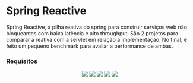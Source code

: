 # Spring Reactive

Spring Reactive, a pilha reativa do spring para construir serviços web não bloqueantes com baixa latência e alto throughput.
São 2 projetos para comparar a reativa com a servlet em relação a implementação. 
No final, é feito um pequeno benchmark para avaliar a performance de ambas.

### Requisitos

<p align="center">
	<img loading="lazy" src="https://img.shields.io/badge/Java-17-blue?logo=openjdk"/>
	<img loading="lazy" src="https://img.shields.io/badge/Spring-3.4.3-blue?logo=spring"/>
	<img loading="lazy" src="https://img.shields.io/badge/Git-2.43.0-blue?logo=git"/>
	<img loading="lazy" src="https://img.shields.io/badge/Maven-3.9.3-blue?logo=apachemaven"/>
	<img loading="lazy" src="https://img.shields.io/badge/MySQL-9.3-blue?logo=mysql"/>
</p>
